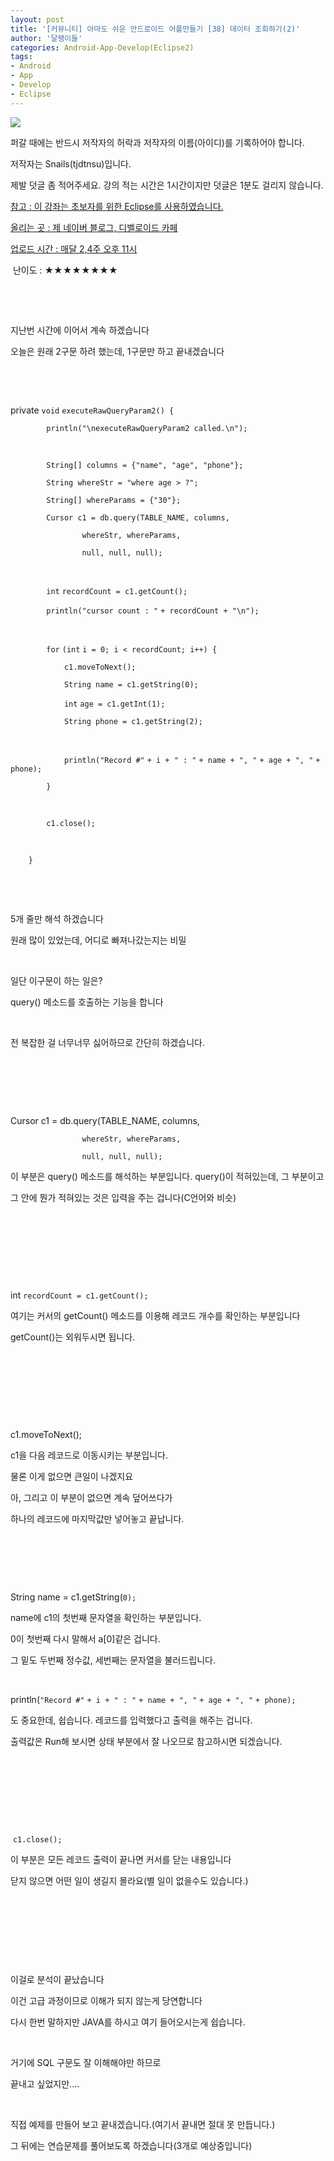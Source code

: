 ```yaml
---
layout: post
title: '[커뮤니티] 아마도 쉬운 안드로이드 어플만들기 [38] 데이터 조회하기(2)'
author: '달팽이들'
categories: Android-App-Develop(Eclipse2)
tags:
- Android
- App
- Develop
- Eclipse
---
```



<script> location.href='https://cafe.naver.com/develoid/361707' ; </script>

<img src="https://dthumb-phinf.pstatic.net/?src=%22http%3A%2F%2Fpostfiles3.naver.net%2F20130523_178%2Ftjdtnsu_1369283538974akCh1_JPEG%2Fand.jpg%3Ftype%3Dw2%22&amp;type=cafe_wa740"> <p><p><p>퍼갈 때에는 반드시 저작자의 허락과 저작자의 이름(아이디)를 기록하어야 합니다.</p>
<p>저작자는 Snails(tjdtnsu)입니다.</p>
<p>제발 덧글 좀 적어주세요. 강의 적는 시간은 1시간이지만 덧글은 1분도 걸리지 않습니다.</p>
<p><u>참고 : 이 강좌는 초보자를 위한 Eclipse를 사용하였습니다.</u></p>
<p><u>올리는 곳 : 제 네이버 블로그, 디벨로이드 카페</u> </p>
<p><u>업로드 시간 :&nbsp;매달 2,4주 오후 11시</u> <p></p>
<p>&nbsp;난이도 : ★★★★★★★★﻿﻿ </p>
<p>﻿</p>
<p>&nbsp;</p>
<p>지난번 시간에 이어서 계속 하겠습니다</p>
<p>오늘은 원래 2구문 하려 했는데, 1구문만 하고 끝내겠습니다</p>
<p>&nbsp;</p>
<p>&nbsp;</p>
<p>private <code >void</code> <code >executeRawQueryParam2() { </code><p><code >&nbsp;&nbsp;&nbsp;&nbsp;&nbsp;&nbsp;&nbsp;&nbsp;</code><code >println(</code><code >"\nexecuteRawQueryParam2 called.\n"</code><code >); </code></p>
<p><code >&nbsp;</code>&nbsp;</p>
<p><code >&nbsp;&nbsp;&nbsp;&nbsp;&nbsp;&nbsp;&nbsp;&nbsp;</code><code >String[] columns = {</code><code >"name"</code><code >, </code><code >"age"</code><code >, </code><code >"phone"</code><code >}; </code></p>
<p><code >&nbsp;&nbsp;&nbsp;&nbsp;&nbsp;&nbsp;&nbsp;&nbsp;</code><code >String whereStr = </code><code >"where age &gt; ?"</code><code >; </code></p>
<p><code >&nbsp;&nbsp;&nbsp;&nbsp;&nbsp;&nbsp;&nbsp;&nbsp;</code><code >String[] whereParams = {</code><code >"30"</code><code >}; </code></p>
<p><code >&nbsp;&nbsp;&nbsp;&nbsp;&nbsp;&nbsp;&nbsp;&nbsp;</code><code >Cursor c1 = db.query(TABLE_NAME, columns, </code></p>
<p><code >&nbsp;&nbsp;&nbsp;&nbsp;&nbsp;&nbsp;&nbsp;&nbsp;&nbsp;&nbsp;&nbsp;&nbsp;&nbsp;&nbsp;&nbsp;&nbsp;</code><code >whereStr, whereParams, </code></p>
<p><code >&nbsp;&nbsp;&nbsp;&nbsp;&nbsp;&nbsp;&nbsp;&nbsp;&nbsp;&nbsp;&nbsp;&nbsp;&nbsp;&nbsp;&nbsp;&nbsp;</code><code >null</code><code >, </code><code >null</code><code >, </code><code >null</code><code >); </code></p>
<p><code >&nbsp;</code>&nbsp;</p>
<p><code >&nbsp;&nbsp;&nbsp;&nbsp;&nbsp;&nbsp;&nbsp;&nbsp;</code><code >int</code> <code >recordCount = c1.getCount(); </code></p>
<p><code >&nbsp;&nbsp;&nbsp;&nbsp;&nbsp;&nbsp;&nbsp;&nbsp;</code><code >println(</code><code >"cursor count : "</code> <code >+ recordCount + </code><code >"\n"</code><code >); </code></p>
<p><code >&nbsp;</code>&nbsp;</p>
<p><code >&nbsp;&nbsp;&nbsp;&nbsp;&nbsp;&nbsp;&nbsp;&nbsp;</code><code >for</code> <code >(</code><code >int</code> <code >i = </code><code >0</code><code >; i &lt; recordCount; i++) { </code></p>
<p><code >&nbsp;&nbsp;&nbsp;&nbsp;&nbsp;&nbsp;&nbsp;&nbsp;&nbsp;&nbsp;&nbsp;&nbsp;</code><code >c1.moveToNext(); </code></p>
<p><code >&nbsp;&nbsp;&nbsp;&nbsp;&nbsp;&nbsp;&nbsp;&nbsp;&nbsp;&nbsp;&nbsp;&nbsp;</code><code >String name = c1.getString(</code><code >0</code><code >); </code></p>
<p><code >&nbsp;&nbsp;&nbsp;&nbsp;&nbsp;&nbsp;&nbsp;&nbsp;&nbsp;&nbsp;&nbsp;&nbsp;</code><code >int</code> <code >age = c1.getInt(</code><code >1</code><code >); </code></p>
<p><code >&nbsp;&nbsp;&nbsp;&nbsp;&nbsp;&nbsp;&nbsp;&nbsp;&nbsp;&nbsp;&nbsp;&nbsp;</code><code >String phone = c1.getString(</code><code >2</code><code >); </code></p>
<p><code >&nbsp;</code>&nbsp;</p>
<p><code >&nbsp;&nbsp;&nbsp;&nbsp;&nbsp;&nbsp;&nbsp;&nbsp;&nbsp;&nbsp;&nbsp;&nbsp;</code><code >println(</code><code >"Record #"</code> <code >+ i + </code><code >" : "</code> <code >+ name + </code><code >", "</code> <code >+ age + </code><code >", "</code> <code >+ phone); </code></p>
<p><code >&nbsp;&nbsp;&nbsp;&nbsp;&nbsp;&nbsp;&nbsp;&nbsp;</code><code >} </code></p>
<p><code >&nbsp;</code>&nbsp;</p>
<p><code >&nbsp;&nbsp;&nbsp;&nbsp;&nbsp;&nbsp;&nbsp;&nbsp;</code><code >c1.close(); </code></p>
<p><code >&nbsp;</code>&nbsp;</p>
<p><code >&nbsp;&nbsp;&nbsp;&nbsp;</code><code >} </code></p>
&nbsp;</p>
<p></p>
<p>&nbsp;</p>
<p>﻿5개 줄만 해석 하겠습니다</p>
<p>원래 많이 있었는데, 어디로 빠져나갔는지는 비밀</p>
<p>&nbsp;</p>
<p>일단 이구문이 하는 일은?</p>
<p>query() 메소드를 호출하는 기능을 합니다</p>
<p>&nbsp;</p>
<p>전 복잡한 걸 너무너무 싫어하므로 간단히 하겠습니다.</p>
<p>&nbsp;</p>
<p>&nbsp;</p>
<p>&nbsp;</p>
<p>Cursor c1 = db.query(TABLE_NAME, columns, </p>
<p><code >&nbsp;&nbsp;&nbsp;&nbsp;&nbsp;&nbsp;&nbsp;&nbsp;&nbsp;&nbsp;&nbsp;&nbsp;&nbsp;&nbsp;&nbsp;&nbsp;</code><code >whereStr, whereParams, </code></p>
<p><code >&nbsp;&nbsp;&nbsp;&nbsp;&nbsp;&nbsp;&nbsp;&nbsp;&nbsp;&nbsp;&nbsp;&nbsp;&nbsp;&nbsp;&nbsp;&nbsp;</code><code >null</code><code >, </code><code >null</code><code >, </code><code >null</code><code >); </code></p>
<p></p>
<p></p>
<p>이 부분은 query() 메소드를 해석하는 부분입니다. query()이 적혀있는데, 그 부분이고</p>
<p>그 안에 뭔가 적혀있는 것은 입력을 주는 겁니다(C언어와 비슷)</p>
<p>&nbsp;</p>
<p>&nbsp;</p>
<p>&nbsp;</p>
<p>&nbsp;</p>
int <code >recordCount = c1.getCount();&nbsp; </code><p>﻿여기는 커서의 getCount() 메소드를 이용해 레코드 개수를 확인하는 부분입니다</p>
<p>getCount()는 외워두시면 됩니다.</p>
<p>&nbsp;</p>
<p>&nbsp;</p>
<p>&nbsp;</p>
<p>&nbsp;</p>
<p>c1.moveToNext(); </p>
<p>c1을 다음 레코드로 이동시키는 부분입니다. </p>
<p>물론 이게 없으면 큰일이 나겠지요</p>
<p>아, 그리고 이 부분이 없으면 계속 덮어쓰다가</p>
<p>하나의 레코드에 마지막값만 넣어놓고 끝납니다.</p>
<p>&nbsp;</p>
<p>&nbsp;</p>
<p>&nbsp;</p>
<p>String name = c1.getString(<code >0</code><code >); </code></p>
<p>name에 c1의 첫번째 문자열을 확인하는 부분입니다.</p>
<p>0이 첫번째 다시 말해서 a[0]같은 겁니다.</p>
<p>그 밑도 두번째 정수값, 세번째는 문자열을 불러드립니다.</p>
<p>&nbsp;</p>
<p>println(<code >"Record #"</code> <code >+ i + </code><code >" : "</code> <code >+ name + </code><code >", "</code> <code >+ age + </code><code >", "</code> <code >+ phone); </code></p>
<p>도 중요한데, 쉽습니다. 레코드를 입력했다고 출력을 해주는 겁니다.</p>
<p>출력값은 Run해 보시면 상태 부분에서 잘 나오므로 참고하시면 되겠습니다.</p>
<p>&nbsp;</p>
<p>&nbsp;</p>
<p>&nbsp;</p>
<p>&nbsp;</p>
<p>&nbsp;<code >c1.close(); </code></p>
<p>이 부분은 모든 레코드 출력이 끝나면 커서를 닫는 내용입니다</p>
<p>닫지 않으면 어떤 일이 생길지 몰라요(별 일이 없을수도 있습니다.)</p>
<p>&nbsp;</p>
<p>&nbsp;</p>
<p>&nbsp;</p>
<p>&nbsp;</p>
<p>이걸로 분석이 끝났습니다</p>
<p>이건 고급 과정이므로 이해가 되지 않는게 당연합니다</p>
<p>다시 한번 말하지만 JAVA를 하시고 여기 들어오시는게 쉽습니다.</p>
<p>&nbsp;</p>
<p>거기에 SQL 구문도 잘 이해해야만 하므로</p>
<p>끝내고 싶었지만....</p>
<p>&nbsp;</p>
<p>직접 예제를 만들어 보고 끝내겠습니다.(여기서 끝내면 절대 못 만듭니다.)</p>
<p>그 뒤에는 연습문제를 풀어보도록 하겠습니다(3개로 예상중입니다)</p>
﻿<p></p>
</p>
</p>
